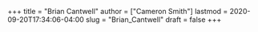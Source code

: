 +++
title = "Brian Cantwell"
author = ["Cameron Smith"]
lastmod = 2020-09-20T17:34:06-04:00
slug = "Brian_Cantwell"
draft = false
+++
